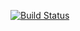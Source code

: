 [![Build Status](https://travis-ci.com/fizgi/GitHubApi567.svg?branch=master)](https://travis-ci.com/fizgi/GitHubApi567)

